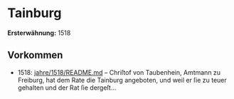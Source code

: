 # Tainburg

**Ersterwähnung:** 1518

## Vorkommen
- 1518: [jahre/1518/README.md](../jahre/1518/README.md) – Chriſtof von Taubenhein, Amtmann zu Freiburg, hat
dem Rate die Tainburg angeboten, und weil er ſie zu
teuer gehalten und der Rat ſie dergeſt...
